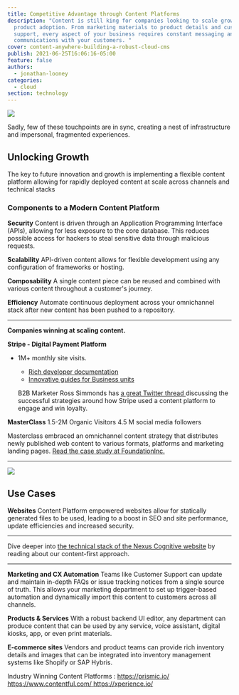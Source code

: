 ```yaml
---
title: Competitive Advantage through Content Platforms
description: "Content is still king for companies looking to scale growth and
  product adoption. From marketing materials to product details and customer
  support, every aspect of your business requires constant messaging and
  communications with your customers. "
cover: content-anywhere-building-a-robust-cloud-cms
publish: 2021-06-25T16:06:16-05:00
feature: false
authors:
  - jonathan-looney
categories:
  - cloud
section: technology
---
```

![](/images/silos.png)

Sadly, few of these touchpoints are in sync, creating a nest of infrastructure and impersonal, fragmented experiences.

## Unlocking Growth

The key to future innovation and growth is implementing a flexible content platform allowing for rapidly deployed content at scale across channels and technical stacks

### **Components to a Modern Content Platform**

**Security**
Content is driven through an Application Programming Interface (APIs), allowing for less exposure to the core database. This reduces possible access for hackers to steal sensitive data through malicious requests. 

**Scalability**
API-driven content allows for flexible development using any configuration of frameworks or hosting.

**Composability**
A single content piece can be reused and combined with various content throughout a customer's journey.

**Efficiency**
Automate continuous deployment across your omnichannel stack after new content has been pushed to a repository.

- - -

**Companies winning at scaling content.**

**Stripe  - Digital Payment Platform**

* 1M+ monthly site visits.

  * [Rich developer documentation ](https://stripe.com/docs)
  * [Innovative guides for Business units](https://stripe.com/guides)

  B2B Marketer Ross Simmonds has [a great Twitter thread ](https://twitter.com/TheCoolestCool/status/1270097549647626240)discussing the successful strategies around how Stripe used a content platform to engage and win loyalty.

**MasterClass**
1.5-2M Organic Visitors
4.5 M social media followers

Masterclass embraced an omnichannel content strategy that distributes newly published web content to various formats, platforms and marketing landing pages. 
[Read the case study at FoundationInc.](https://foundationinc.co/lab/masterclass-empire/)

- - -

![](/images/cloud-platform.png)

## Use Cases

**Websites**
Content Platform empowered websites allow for statically generated files to be used, leading to a boost in SEO and site performance, update efficiencies and increased security.

- - -

Dive deeper into [the technical stack of the Nexus Cognitive website](https://www.nexuscognitive.com/insights/how-to-unlock-the-power-of-the-jamstack) by reading about our content-first approach.

- - -
**Marketing and CX Automation**
Teams like Customer Support can update and maintain in-depth FAQs or issue tracking notices from a single source of truth. This allows your marketing department to set up trigger-based automation and dynamically import this content to customers across all channels.

**Products & Services**
With a robust backend UI editor, any department can produce content that can be used by any service, voice assistant, digital kiosks, app, or even print materials.

**E-commerce sites**
Vendors and product teams can provide rich inventory details and images that can be integrated into inventory management systems like Shopify or SAP Hybris.



Industry Winning Content Platforms :
[https://prismic.io/
](https://prismic.io/)[https://www.contentful.com/
](https://www.contentful.com/)<https://xperience.io/>